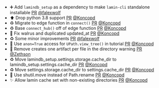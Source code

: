 - ➕ Add `lamindb_setup` as a dependency to make `lamin-cli` standalone installable [PR](https://github.com/laminlabs/lamin-cli/pull/87) [@falexwolf](https://github.com/falexwolf)
- ⬆️ Drop python 3.8 support [PR](https://github.com/laminlabs/lamindb-setup/pull/880) [@Koncopd](https://github.com/Koncopd)
- ♻️ Migrate to edge function in `connect()` [PR](https://github.com/laminlabs/lamindb/pull/2017) [@Koncopd](https://github.com/Koncopd)
- ♻️ Base `connect_hub()` off of edge function [PR](https://github.com/laminlabs/lamindb-setup/pull/879) [@Koncopd](https://github.com/Koncopd)
- 🐛 Fix walrus and duplicated updated_at [PR](https://github.com/laminlabs/lamindb/pull/2020) [@Koncopd](https://github.com/Koncopd)
- ♻️ Some minor improvements [PR](https://github.com/laminlabs/lamindb/pull/2018) [@falexwolf](https://github.com/falexwolf)
- 📝 Use `anon=True` access for `UPath.view_tree()` in tutorial [PR](https://github.com/laminlabs/lamindb/pull/2016) [@Koncopd](https://github.com/Koncopd)
- 🎨 Remove creates one artifact per file in the directory warning [PR](https://github.com/laminlabs/lamindb/pull/2015) [@Zethson](https://github.com/Zethson)
- ♻️ Move lamindb_setup.settings.storage.cache_dir to lamindb_setup.settings.cache_dir [PR](https://github.com/laminlabs/lamindb/pull/2013) [@Koncopd](https://github.com/Koncopd)
- ♻️ Move settings.storage.cache_dir to settings.cache_dir [PR](https://github.com/laminlabs/lamindb-setup/pull/875) [@Koncopd](https://github.com/Koncopd)
- 🐛 Use shutil.move instead of Path.rename [PR](https://github.com/laminlabs/lamin-cli/pull/86) [@Koncopd](https://github.com/Koncopd)
- ✨ Allow lamin cache set with non-existing directories [PR](https://github.com/laminlabs/lamin-cli/pull/85) [@Koncopd](https://github.com/Koncopd)
